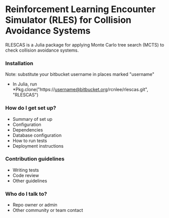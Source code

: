 # Reinforcement Learning Encounter Simulator (RLES) for Collision Avoidance Systems #

RLESCAS is a Julia package for applying Monte Carlo tree search (MCTS) to check collision avoidance systems.

### Installation ###

Note: substitute your bitbucket username in places marked "username"

* In Julia, run 
  *Pkg.clone("https://username@bitbucket.org/rcnlee/rlescas.git", "RLESCAS")


### How do I get set up? ###

* Summary of set up
* Configuration
* Dependencies
* Database configuration
* How to run tests
* Deployment instructions

### Contribution guidelines ###

* Writing tests
* Code review
* Other guidelines

### Who do I talk to? ###

* Repo owner or admin
* Other community or team contact